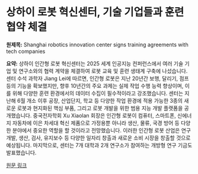 # 상하이 로봇 혁신센터, 기술 기업들과 훈련 협약 체결

**원제목:** Shanghai robotics innovation center signs training agreements with tech companies

**요약:** 상하이 인간형 로봇 혁신센터는 2025 세계 인공지능 컨퍼런스에서 여러 기술 기업 및 연구소와의 협력 계약을 체결하여 로봇 교육 및 훈련 생태계 구축에 나섰습니다.  센터 수석 과학자 Jiang Lei에 따르면, 인간형 로봇은 지난 20년간 보행, 달리기, 점프 등의 기능을 확보했지만, 향후 10년간의 주요 과제는 실제 작업 수행 능력 향상이며, 이를 위해 다양한 훈련 환경에서의 데이터 수집이 필수적이라고 강조했습니다.  센터는 지난해 6월 개소 이후 공장, 산업단지, 학교 등 다양한 작업 환경에 적용 가능한 3종의 새로운 로봇과 현지화된 핵심 부품, 그리고 로봇 개발을 위한 범용 지능 개발 플랫폼을 공개했습니다.  중국전자학회 Xu Xiaolan 회장은 인간형 로봇이 컴퓨터, 스마트폰, 신에너지 자동차에 이은 차세대 혁신 제품으로 가정용뿐 아니라 생산, 물류, 국경 방어 등 다양한 분야에서 중요한 역할을 할 것이라고 전망했습니다.  이러한 인간형 로봇 산업은 연구개발, 생산, 검사, 유지보수 등 다양한 일자리 창출과 새로운 소비 시장을 창출할 것으로 예상됩니다.  마지막으로, 센터는 7개 대학과 2개 연구소가 참여하는 개방형 연구 기금도 발표했습니다.

[원문 링크](https://www.chinadaily.com.cn/a/202507/26/WS6884c4c9a310ad07b5d92322.html)

